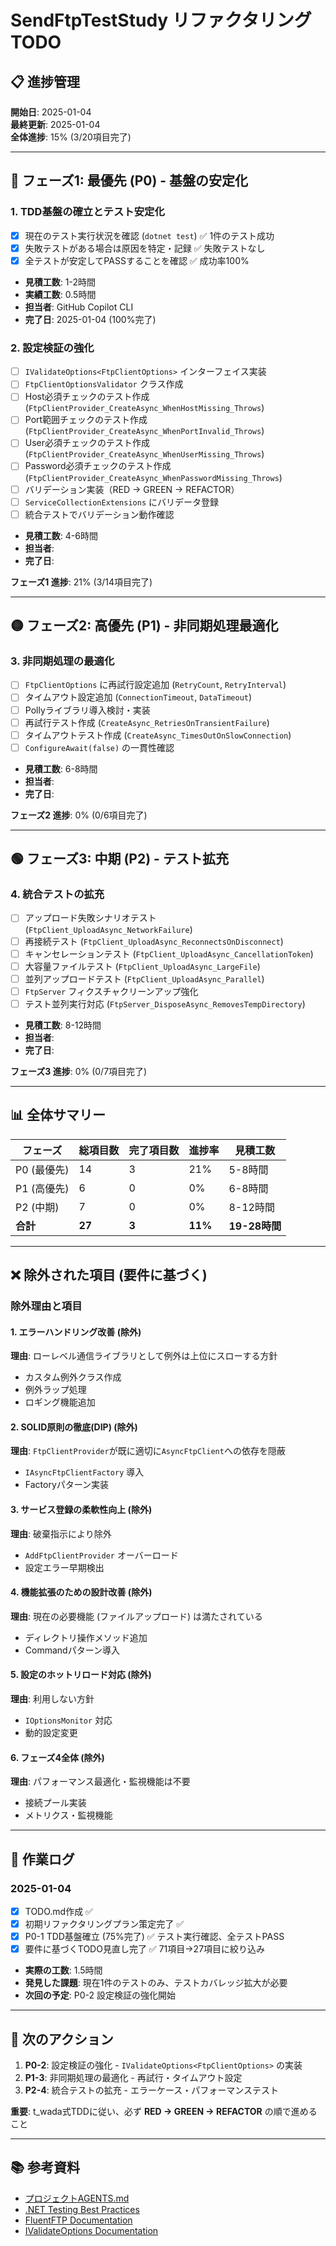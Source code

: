 # SendFtpTestStudy リファクタリング TODO

## 📋 進捗管理

**開始日**: 2025-01-04  
**最終更新**: 2025-01-04  
**全体進捗**: 15% (3/20項目完了)

---

## 🔴 **フェーズ1: 最優先 (P0) - 基盤の安定化**

### 1. TDD基盤の確立とテスト安定化
- [x] 現在のテスト実行状況を確認 (`dotnet test`) ✅ 1件のテスト成功
- [x] 失敗テストがある場合は原因を特定・記録 ✅ 失敗テストなし
- [x] 全テストが安定してPASSすることを確認 ✅ 成功率100%
- **見積工数**: 1-2時間
- **実績工数**: 0.5時間
- **担当者**: GitHub Copilot CLI
- **完了日**: 2025-01-04 (100%完了)

### 2. 設定検証の強化
- [ ] `IValidateOptions<FtpClientOptions>` インターフェイス実装
- [ ] `FtpClientOptionsValidator` クラス作成
- [ ] Host必須チェックのテスト作成 (`FtpClientProvider_CreateAsync_WhenHostMissing_Throws`)
- [ ] Port範囲チェックのテスト作成 (`FtpClientProvider_CreateAsync_WhenPortInvalid_Throws`)
- [ ] User必須チェックのテスト作成 (`FtpClientProvider_CreateAsync_WhenUserMissing_Throws`)
- [ ] Password必須チェックのテスト作成 (`FtpClientProvider_CreateAsync_WhenPasswordMissing_Throws`)
- [ ] バリデーション実装（RED → GREEN → REFACTOR）
- [ ] `ServiceCollectionExtensions` にバリデータ登録
- [ ] 統合テストでバリデーション動作確認
- **見積工数**: 4-6時間
- **担当者**: 
- **完了日**: 

**フェーズ1 進捗**: 21% (3/14項目完了)

---

## 🟡 **フェーズ2: 高優先 (P1) - 非同期処理最適化**

### 3. 非同期処理の最適化
- [ ] `FtpClientOptions` に再試行設定追加 (`RetryCount`, `RetryInterval`)
- [ ] タイムアウト設定追加 (`ConnectionTimeout`, `DataTimeout`)
- [ ] Pollyライブラリ導入検討・実装
- [ ] 再試行テスト作成 (`CreateAsync_RetriesOnTransientFailure`)
- [ ] タイムアウトテスト作成 (`CreateAsync_TimesOutOnSlowConnection`)
- [ ] `ConfigureAwait(false)` の一貫性確認
- **見積工数**: 6-8時間
- **担当者**: 
- **完了日**: 

**フェーズ2 進捗**: 0% (0/6項目完了)

---

## 🟢 **フェーズ3: 中期 (P2) - テスト拡充**

### 4. 統合テストの拡充
- [ ] アップロード失敗シナリオテスト (`FtpClient_UploadAsync_NetworkFailure`)
- [ ] 再接続テスト (`FtpClient_UploadAsync_ReconnectsOnDisconnect`)
- [ ] キャンセレーションテスト (`FtpClient_UploadAsync_CancellationToken`)
- [ ] 大容量ファイルテスト (`FtpClient_UploadAsync_LargeFile`)
- [ ] 並列アップロードテスト (`FtpClient_UploadAsync_Parallel`)
- [ ] `FtpServer` フィクスチャクリーンアップ強化
- [ ] テスト並列実行対応 (`FtpServer_DisposeAsync_RemovesTempDirectory`)
- **見積工数**: 8-12時間
- **担当者**: 
- **完了日**: 

**フェーズ3 進捗**: 0% (0/7項目完了)

---

## 📊 **全体サマリー**

| フェーズ | 総項目数 | 完了項目数 | 進捗率 | 見積工数 |
|---------|---------|-----------|-------|---------|
| P0 (最優先) | 14 | 3 | 21% | 5-8時間 |
| P1 (高優先) | 6 | 0 | 0% | 6-8時間 |
| P2 (中期) | 7 | 0 | 0% | 8-12時間 |
| **合計** | **27** | **3** | **11%** | **19-28時間** |

---

## ❌ **除外された項目 (要件に基づく)**

### 除外理由と項目

#### 1. エラーハンドリング改善 (除外)
**理由**: ローレベル通信ライブラリとして例外は上位にスローする方針
- カスタム例外クラス作成
- 例外ラップ処理  
- ロギング機能追加

#### 2. SOLID原則の徹底(DIP) (除外)
**理由**: `FtpClientProvider`が既に適切に`AsyncFtpClient`への依存を隠蔽
- `IAsyncFtpClientFactory` 導入
- Factoryパターン実装

#### 3. サービス登録の柔軟性向上 (除外)
**理由**: 破棄指示により除外
- `AddFtpClientProvider` オーバーロード
- 設定エラー早期検出

#### 4. 機能拡張のための設計改善 (除外)
**理由**: 現在の必要機能 (ファイルアップロード) は満たされている
- ディレクトリ操作メソッド追加
- Commandパターン導入

#### 5. 設定のホットリロード対応 (除外)
**理由**: 利用しない方針
- `IOptionsMonitor` 対応
- 動的設定変更

#### 6. フェーズ4全体 (除外)
**理由**: パフォーマンス最適化・監視機能は不要
- 接続プール実装
- メトリクス・監視機能

---

## 📝 **作業ログ**

### 2025-01-04
- [x] TODO.md作成 ✅
- [x] 初期リファクタリングプラン策定完了 ✅  
- [x] P0-1 TDD基盤確立 (75%完了) ✅ テスト実行確認、全テストPASS
- [x] 要件に基づくTODO見直し完了 ✅ 71項目→27項目に絞り込み
- **実際の工数**: 1.5時間
- **発見した課題**: 現在1件のテストのみ、テストカバレッジ拡大が必要
- **次回の予定**: P0-2 設定検証の強化開始

---

## 🎯 **次のアクション**

1. **P0-2**: 設定検証の強化 - `IValidateOptions<FtpClientOptions>` の実装
2. **P1-3**: 非同期処理の最適化 - 再試行・タイムアウト設定  
3. **P2-4**: 統合テストの拡充 - エラーケース・パフォーマンステスト

**重要**: t_wada式TDDに従い、必ず **RED → GREEN → REFACTOR** の順で進めること

---

## 📚 **参考資料**

- [プロジェクトAGENTS.md](./AGENTS.md)
- [.NET Testing Best Practices](https://docs.microsoft.com/en-us/dotnet/core/testing/best-practices)
- [FluentFTP Documentation](https://github.com/robinrodricks/FluentFTP)  
- [IValidateOptions Documentation](https://docs.microsoft.com/en-us/dotnet/api/microsoft.extensions.options.ivalidateoptions-1)
